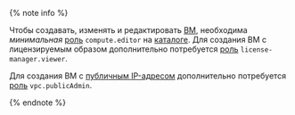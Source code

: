 {% note info %}

Чтобы создавать, изменять и редактировать [ВМ](../../compute/concepts/vm.md), необходима _минимальная_ [роль](../../compute/security/index.md#compute-editor) `compute.editor` на [каталоге](../../resource-manager/concepts/resources-hierarchy.md#folder). Для создания ВМ с лицензируемым образом дополнительно потребуется [роль](../../marketplace/security/index.md#license-manager-viewer) `license-manager.viewer`.

Для создания ВМ с [публичным IP-адресом](../../vpc/concepts/address.md#public-addresses) дополнительно потребуется [роль](../../vpc/security/index.md#vpc-public-admin) `vpc.publicAdmin`.

{% endnote %}